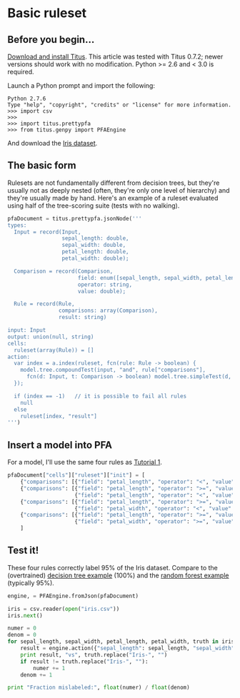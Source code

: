 # Basic ruleset

## Before you begin...

[Download and install Titus](Installation#case-4-you-want-to-install-titus-in-python).  This article was tested with Titus 0.7.2; newer versions should work with no modification.  Python >= 2.6 and < 3.0 is required.

Launch a Python prompt and import the following:

    Python 2.7.6
    Type "help", "copyright", "credits" or "license" for more information.
    >>> import csv
    >>> 
    >>> import titus.prettypfa
    >>> from titus.genpy import PFAEngine

And download the [Iris dataset](https://github.com/opendatagroup/hadrian/wiki/data/iris.csv).

## The basic form

Rulesets are not fundamentally different from decision trees, but they're usually not as deeply nested (often, they're only one level of hierarchy) and they're usually made by hand. Here's an example of a ruleset evaluated using half of the tree-scoring suite (tests with no walking).

```python
pfaDocument = titus.prettypfa.jsonNode('''
types:
  Input = record(Input,
                 sepal_length: double,
                 sepal_width: double,
                 petal_length: double,
                 petal_width: double);

  Comparison = record(Comparison,
                      field: enum([sepal_length, sepal_width, petal_length, petal_width]),
                      operator: string,
                      value: double);

  Rule = record(Rule,
                comparisons: array(Comparison),
                result: string)

input: Input
output: union(null, string)
cells:
  ruleset(array(Rule)) = []
action:
  var index = a.index(ruleset, fcn(rule: Rule -> boolean) {
    model.tree.compoundTest(input, "and", rule["comparisons"],
      fcn(d: Input, t: Comparison -> boolean) model.tree.simpleTest(d, t))
  });

  if (index == -1)   // it is possible to fail all rules
    null
  else
    ruleset[index, "result"]
''')
```

## Insert a model into PFA

For a model, I'll use the same four rules as [Tutorial 1](Tutorial-Small-Model-Titus).

```python
pfaDocument["cells"]["ruleset"]["init"] = [
    {"comparisons": [{"field": "petal_length", "operator": "<", "value": 2.5}], "result": "setosa"},
    {"comparisons": [{"field": "petal_length", "operator": ">=", "value": 2.5},
                     {"field": "petal_length", "operator": "<", "value": 4.8}], "result": "versicolor"},
    {"comparisons": [{"field": "petal_length", "operator": ">=", "value": 4.8},
                     {"field": "petal_width", "operator": "<", "value": 1.7}], "result": "versicolor"},
    {"comparisons": [{"field": "petal_length", "operator": ">=", "value": 4.8},
                     {"field": "petal_width", "operator": ">=", "value": 1.7}], "result": "virginica"}
    ]
```

## Test it!

These four rules correctly label 95% of the Iris dataset. Compare to the (overtrained) [decision tree example](Basic-decision-tree) (100%) and the [random forest example](Basic-random-forest) (typically 95%).

```python
engine, = PFAEngine.fromJson(pfaDocument)

iris = csv.reader(open("iris.csv"))
iris.next()

numer = 0
denom = 0
for sepal_length, sepal_width, petal_length, petal_width, truth in iris:
    result = engine.action({"sepal_length": sepal_length, "sepal_width": sepal_width, "petal_length": petal_length, "petal_width": petal_width})
    print result, "vs", truth.replace("Iris-", "")
    if result != truth.replace("Iris-", ""):
        numer += 1
    denom += 1

print "Fraction mislabeled:", float(numer) / float(denom)
```
